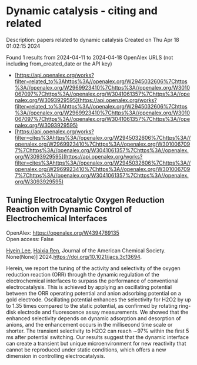 # Dynamic catalysis - citing and related
Description: papers related to dynamic catalysis
Created on Thu Apr 18 01:02:15 2024

Found 1 results from 2024-04-11 to 2024-04-18
OpenAlex URLS (not including from_created_date or the API key)
- [https://api.openalex.org/works?filter=related_to%3Ahttps%3A//openalex.org/W2945032606%7Chttps%3A//openalex.org/W2969923410%7Chttps%3A//openalex.org/W3010067097%7Chttps%3A//openalex.org/W3041061357%7Chttps%3A//openalex.org/W3093929595](https://api.openalex.org/works?filter=related_to%3Ahttps%3A//openalex.org/W2945032606%7Chttps%3A//openalex.org/W2969923410%7Chttps%3A//openalex.org/W3010067097%7Chttps%3A//openalex.org/W3041061357%7Chttps%3A//openalex.org/W3093929595)
- [https://api.openalex.org/works?filter=cites%3Ahttps%3A//openalex.org/W2945032606%7Chttps%3A//openalex.org/W2969923410%7Chttps%3A//openalex.org/W3010067097%7Chttps%3A//openalex.org/W3041061357%7Chttps%3A//openalex.org/W3093929595](https://api.openalex.org/works?filter=cites%3Ahttps%3A//openalex.org/W2945032606%7Chttps%3A//openalex.org/W2969923410%7Chttps%3A//openalex.org/W3010067097%7Chttps%3A//openalex.org/W3041061357%7Chttps%3A//openalex.org/W3093929595)

## Tuning Electrocatalytic Oxygen Reduction Reaction with Dynamic Control of Electrochemical Interfaces   

OpenAlex: https://openalex.org/W4394769135    
Open access: False
    
[Hyein Lee](https://openalex.org/A5024316673), [Haixia Ren](https://openalex.org/A5037418435), Journal of the American Chemical Society. None(None)] 2024.https://doi.org/10.1021/jacs.3c13694.
    
Herein, we report the tuning of the activity and selectivity of the oxygen reduction reaction (ORR) through the dynamic regulation of the electrochemical interfaces to surpass the performance of conventional electrocatalysis. This is achieved by applying an oscillating potential between the ORR operating potential and anion adsorbing potential on a gold electrode. Oscillating potential enhances the selectivity for H2O2 by up to 1.35 times compared to the static potential, as confirmed by rotating ring-disk electrode and fluorescence assay measurements. We showed that the enhanced selectivity depends on dynamic adsorption and desorption of anions, and the enhancement occurs in the millisecond time scale or shorter. The transient selectivity to H2O2 can reach ∼97% within the first 5 ms after potential switching. Our results suggest that the dynamic interface can create a transient but unique microenvironment for new reactivity that cannot be reproduced under static conditions, which offers a new dimension in controlling electrocatalysis.    

    
